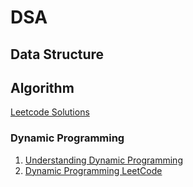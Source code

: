 # DSA

## Data Structure


## Algorithm

[Leetcode Solutions](https://github.com/Seanforfun/Algorithm-and-Leetcode/tree/master)

### Dynamic Programming
1. [Understanding Dynamic Programming](https://www.youtube.com/watch?v=Hdr64lKQ3e4)
2. [Dynamic Programming LeetCode](https://leetcode.com/discuss/general-discussion/1000929/solved-all-dynamic-programming-dp-problems-in-7-months)

